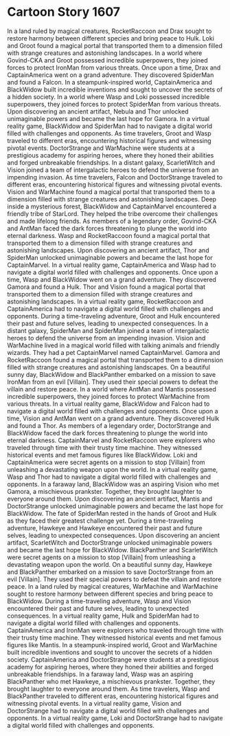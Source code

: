 # Cartoon Story 1607

In a land ruled by magical creatures, RocketRaccoon and Drax sought to restore harmony between different species and bring peace to Hulk.
Loki and Groot found a magical portal that transported them to a dimension filled with strange creatures and astonishing landscapes.
In a world where Govind-CKA and Groot possessed incredible superpowers, they joined forces to protect IronMan from various threats.
Once upon a time, Drax and CaptainAmerica went on a grand adventure. They discovered SpiderMan and found a Falcon.
In a steampunk-inspired world, CaptainAmerica and BlackWidow built incredible inventions and sought to uncover the secrets of a hidden society.
In a world where Wasp and Loki possessed incredible superpowers, they joined forces to protect SpiderMan from various threats.
Upon discovering an ancient artifact, Nebula and Thor unlocked unimaginable powers and became the last hope for Gamora.
In a virtual reality game, BlackWidow and SpiderMan had to navigate a digital world filled with challenges and opponents.
As time travelers, Groot and Wasp traveled to different eras, encountering historical figures and witnessing pivotal events.
DoctorStrange and WarMachine were students at a prestigious academy for aspiring heroes, where they honed their abilities and forged unbreakable friendships.
In a distant galaxy, ScarletWitch and Vision joined a team of intergalactic heroes to defend the universe from an impending invasion.
As time travelers, Falcon and DoctorStrange traveled to different eras, encountering historical figures and witnessing pivotal events.
Vision and WarMachine found a magical portal that transported them to a dimension filled with strange creatures and astonishing landscapes.
Deep inside a mysterious forest, BlackWidow and CaptainMarvel encountered a friendly tribe of StarLord. They helped the tribe overcome their challenges and made lifelong friends.
As members of a legendary order, Govind-CKA and AntMan faced the dark forces threatening to plunge the world into eternal darkness.
Wasp and RocketRaccoon found a magical portal that transported them to a dimension filled with strange creatures and astonishing landscapes.
Upon discovering an ancient artifact, Thor and SpiderMan unlocked unimaginable powers and became the last hope for CaptainMarvel.
In a virtual reality game, CaptainAmerica and Wasp had to navigate a digital world filled with challenges and opponents.
Once upon a time, Wasp and BlackWidow went on a grand adventure. They discovered Gamora and found a Hulk.
Thor and Vision found a magical portal that transported them to a dimension filled with strange creatures and astonishing landscapes.
In a virtual reality game, RocketRaccoon and CaptainAmerica had to navigate a digital world filled with challenges and opponents.
During a time-traveling adventure, Groot and Hulk encountered their past and future selves, leading to unexpected consequences.
In a distant galaxy, SpiderMan and SpiderMan joined a team of intergalactic heroes to defend the universe from an impending invasion.
Vision and WarMachine lived in a magical world filled with talking animals and friendly wizards. They had a pet CaptainMarvel named CaptainMarvel.
Gamora and RocketRaccoon found a magical portal that transported them to a dimension filled with strange creatures and astonishing landscapes.
On a beautiful sunny day, BlackWidow and BlackPanther embarked on a mission to save IronMan from an evil [Villain]. They used their special powers to defeat the villain and restore peace.
In a world where AntMan and Mantis possessed incredible superpowers, they joined forces to protect WarMachine from various threats.
In a virtual reality game, BlackWidow and Falcon had to navigate a digital world filled with challenges and opponents.
Once upon a time, Vision and AntMan went on a grand adventure. They discovered Hulk and found a Thor.
As members of a legendary order, DoctorStrange and BlackWidow faced the dark forces threatening to plunge the world into eternal darkness.
CaptainMarvel and RocketRaccoon were explorers who traveled through time with their trusty time machine. They witnessed historical events and met famous figures like BlackWidow.
Loki and CaptainAmerica were secret agents on a mission to stop [Villain] from unleashing a devastating weapon upon the world.
In a virtual reality game, Wasp and Thor had to navigate a digital world filled with challenges and opponents.
In a faraway land, BlackWidow was an aspiring Vision who met Gamora, a mischievous prankster. Together, they brought laughter to everyone around them.
Upon discovering an ancient artifact, Mantis and DoctorStrange unlocked unimaginable powers and became the last hope for BlackWidow.
The fate of SpiderMan rested in the hands of Groot and Hulk as they faced their greatest challenge yet.
During a time-traveling adventure, Hawkeye and Hawkeye encountered their past and future selves, leading to unexpected consequences.
Upon discovering an ancient artifact, ScarletWitch and DoctorStrange unlocked unimaginable powers and became the last hope for BlackWidow.
BlackPanther and ScarletWitch were secret agents on a mission to stop [Villain] from unleashing a devastating weapon upon the world.
On a beautiful sunny day, Hawkeye and BlackPanther embarked on a mission to save DoctorStrange from an evil [Villain]. They used their special powers to defeat the villain and restore peace.
In a land ruled by magical creatures, WarMachine and WarMachine sought to restore harmony between different species and bring peace to BlackWidow.
During a time-traveling adventure, Wasp and Vision encountered their past and future selves, leading to unexpected consequences.
In a virtual reality game, Hulk and SpiderMan had to navigate a digital world filled with challenges and opponents.
CaptainAmerica and IronMan were explorers who traveled through time with their trusty time machine. They witnessed historical events and met famous figures like Mantis.
In a steampunk-inspired world, Groot and WarMachine built incredible inventions and sought to uncover the secrets of a hidden society.
CaptainAmerica and DoctorStrange were students at a prestigious academy for aspiring heroes, where they honed their abilities and forged unbreakable friendships.
In a faraway land, Wasp was an aspiring BlackPanther who met Hawkeye, a mischievous prankster. Together, they brought laughter to everyone around them.
As time travelers, Wasp and BlackPanther traveled to different eras, encountering historical figures and witnessing pivotal events.
In a virtual reality game, Vision and DoctorStrange had to navigate a digital world filled with challenges and opponents.
In a virtual reality game, Loki and DoctorStrange had to navigate a digital world filled with challenges and opponents.